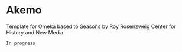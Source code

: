 Akemo
======

Template for Omeka based to Seasons by Roy Rosenzweig Center for History and New Media


```
In progress
```